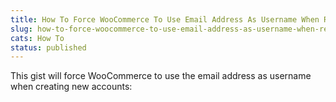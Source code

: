 ```yaml
---
title: How To Force WooCommerce To Use Email Address As Username When Registering a New Account
slug: how-to-force-woocommerce-to-use-email-address-as-username-when-registering-a-new-account
cats: How To
status: published
---
```



  <p>
    This gist will force WooCommerce to use the email address as username when creating new accounts: 
    <script src="https://gist.github.com/clifgriffin/697d99bc221739e67065cc953cbb70f7.js" type="text/javascript"></script>
  </p>
